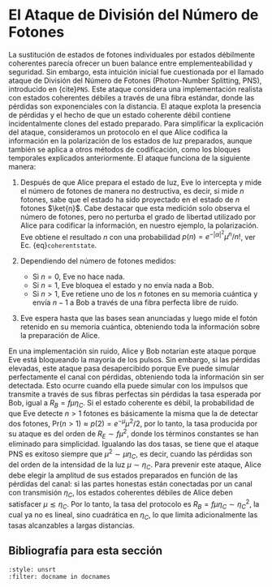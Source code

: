 # El Ataque de División del Número de Fotones

La sustitución de estados de fotones individuales por estados débilmente coherentes parecía ofrecer un buen balance entre emplementeabilidad y seguridad. Sin embargo, esta intuición inicial fue cuestionada por el llamado ataque de División del Número de Fotones (Photon-Number Splitting, PNS), introducido en {cite}`PNS`. Este ataque considera una implementación realista con estados coherentes débiles a través de una fibra estándar, donde las pérdidas son exponenciales con la distancia. El ataque explota la presencia de pérdidas y el hecho de que un estado coherente débil contiene incidentalmente clones del estado preparado. Para simplificar la explicación del ataque, consideramos un protocolo en el que Alice codifica la información en la polarización de los estados de luz preparados, aunque también se aplica a otros métodos de codificación, como los bloques temporales explicados anteriormente. El ataque funciona de la siguiente manera:

1) Después de que Alice prepara el estado de luz, Eve lo intercepta y mide el número de fotones de manera no destructiva, es decir, si mide $n$ fotones, sabe que el estado ha sido proyectado en el estado de $n$ fotones $\ket{n}$. Cabe destacar que esta medición solo observa el número de fotones, pero no perturba el grado de libertad utilizado por Alice para codificar la información, en nuestro ejemplo, la polarización. Eve obtiene el resultado $n$ con una probabilidad $p(n)=e^{-|\alpha|^2} \mu^n/n!$, ver Ec. {eq}`coherentstate`.

2) Dependiendo del número de fotones medidos:
    - Si $n=0$, Eve no hace nada.
    - Si $n=1$, Eve bloquea el estado y no envía nada a Bob.
    - Si $n>1$, Eve retiene uno de los $n$ fotones en su memoria cuántica y envía $n-1$ a Bob a través de una fibra perfecta libre de ruido.

3) Eve espera hasta que las bases sean anunciadas y luego mide el fotón retenido en su memoria cuántica, obteniendo toda la información sobre la preparación de Alice.

En una implementación sin ruido, Alice y Bob notarían este ataque porque Eve está bloqueando la mayoría de los pulsos. Sin embargo, si las pérdidas elevadas, este ataque pasa desapercibido porque Eve puede simular perfectamente el canal con pérdidas, obteniendo toda la información sin ser detectada. Esto ocurre cuando ella puede simular con los impulsos que transmite a través de sus fibras perfectas sin pérdidas la tasa esperada por Bob, igual a $R_B=f\mu\eta_C$. Si el estado coherente es débil, la probabilidad de que Eve detecte $n>1$ fotones es básicamente la misma que la de detectar dos fotones, $\text{Pr}(n>1)\approx p(2)=e^{-\mu}\mu^2/2$, por lo tanto, la tasa producida por su ataque es del orden de $R_E\sim f\mu^2$, donde los términos constantes se han eliminado para simplicidad. Igualando las dos tasas, se tiene que el ataque PNS es exitoso siempre que $\mu^2\sim \mu\eta_C$, es decir, cuando las pérdidas son del orden de la intensidad de la luz $\mu\sim\eta_C$. Para prevenir este ataque, Alice debe elegir la amplitud de sus estados preparados en función de las pérdidas del canal: si las partes honestas están conectadas por un canal con transmisión $\eta_C$, los estados coherentes débiles de Alice deben satisfacer $\mu\lesssim\eta_C$. Por lo tanto, la tasa del protocolo es $R_B=f\mu\eta_C\sim\eta_C^2$, la cual ya no es lineal, sino cuadrática en $\eta_C$, lo que limita adicionalmente las tasas alcanzables a largas distancias.

## Bibliografía para esta sección
```{bibliography}
:style: unsrt
:filter: docname in docnames
```

